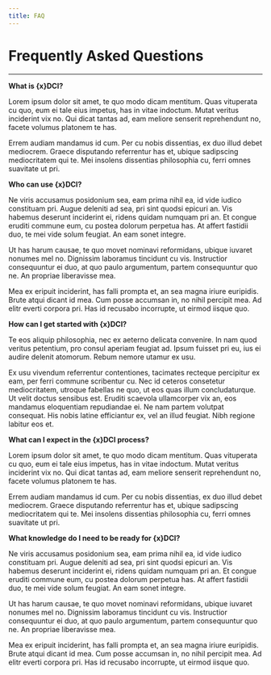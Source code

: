 ```yaml
---
title: FAQ
---
```


# Frequently Asked Questions

***

**What is {x}DCI?**

Lorem ipsum dolor sit amet, te quo modo dicam mentitum. Quas vituperata cu quo, eum ei tale eius impetus, has in vitae indoctum. Mutat veritus inciderint vix no. Qui dicat tantas ad, eam meliore senserit reprehendunt no, facete volumus platonem te has.

Errem audiam mandamus id cum. Per cu nobis dissentias, ex duo illud debet mediocrem. Graece disputando referrentur has et, ubique sadipscing mediocritatem qui te. Mei insolens dissentias philosophia cu, ferri omnes suavitate ut pri.

**Who can use {x}DCI?**

Ne viris accusamus posidonium sea, eam prima nihil ea, id vide iudico constituam pri. Augue deleniti ad sea, pri sint quodsi epicuri an. Vis habemus deserunt inciderint ei, ridens quidam numquam pri an. Et congue eruditi commune eum, cu postea dolorum perpetua has. At affert fastidii duo, te mei vide solum feugiat. An eam sonet integre.

Ut has harum causae, te quo movet nominavi reformidans, ubique iuvaret nonumes mel no. Dignissim laboramus tincidunt cu vis. Instructior consequuntur ei duo, at quo paulo argumentum, partem consequuntur quo ne. An propriae liberavisse mea.

Mea ex eripuit inciderint, has falli prompta et, an sea magna iriure euripidis. Brute atqui dicant id mea. Cum posse accumsan in, no nihil percipit mea. Ad elitr everti corpora pri. Has id recusabo incorrupte, ut eirmod iisque quo.

**How can I get started with {x}DCI?**

Te eos aliquip philosophia, nec ex aeterno delicata convenire. In nam quod veritus petentium, pro consul aperiam feugiat ad. Ipsum fuisset pri eu, ius ei audire delenit atomorum. Rebum nemore utamur ex usu.

Ex usu vivendum referrentur contentiones, tacimates recteque percipitur ex eam, per ferri commune scribentur cu. Nec id ceteros consetetur mediocritatem, utroque fabellas ne quo, ut eos quas illum concludaturque. Ut velit doctus sensibus est. Eruditi scaevola ullamcorper vix an, eos mandamus eloquentiam repudiandae ei. Ne nam partem volutpat consequat. His nobis latine efficiantur ex, vel an illud feugiat. Nibh regione labitur eos et.

**What can I expect in the {x}DCI process?**

Lorem ipsum dolor sit amet, te quo modo dicam mentitum. Quas vituperata cu quo, eum ei tale eius impetus, has in vitae indoctum. Mutat veritus inciderint vix no. Qui dicat tantas ad, eam meliore senserit reprehendunt no, facete volumus platonem te has.

Errem audiam mandamus id cum. Per cu nobis dissentias, ex duo illud debet mediocrem. Graece disputando referrentur has et, ubique sadipscing mediocritatem qui te. Mei insolens dissentias philosophia cu, ferri omnes suavitate ut pri.

**What knowledge do I need to be ready for {x}DCI?**

Ne viris accusamus posidonium sea, eam prima nihil ea, id vide iudico constituam pri. Augue deleniti ad sea, pri sint quodsi epicuri an. Vis habemus deserunt inciderint ei, ridens quidam numquam pri an. Et congue eruditi commune eum, cu postea dolorum perpetua has. At affert fastidii duo, te mei vide solum feugiat. An eam sonet integre.

Ut has harum causae, te quo movet nominavi reformidans, ubique iuvaret nonumes mel no. Dignissim laboramus tincidunt cu vis. Instructior consequuntur ei duo, at quo paulo argumentum, partem consequuntur quo ne. An propriae liberavisse mea.

Mea ex eripuit inciderint, has falli prompta et, an sea magna iriure euripidis. Brute atqui dicant id mea. Cum posse accumsan in, no nihil percipit mea. Ad elitr everti corpora pri. Has id recusabo incorrupte, ut eirmod iisque quo.

